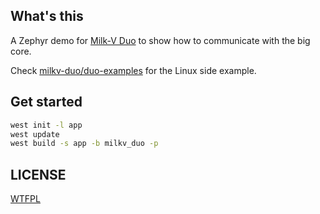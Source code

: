 ## What's this

A Zephyr demo for [Milk-V Duo](https://milkv.io/duo) to show how to communicate
with the big core.

Check [milkv-duo/duo-examples](https://github.com/milkv-duo/duo-examples/tree/main/mailbox-test)
for the Linux side example.

## Get started

```bash
west init -l app
west update
west build -s app -b milkv_duo -p
```

## LICENSE

[WTFPL](LICENSE)
